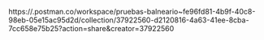 https://.postman.co/workspace/pruebas-balneario~fe96fd81-4b9f-40c8-98eb-05e15ac95d2d/collection/37922560-d2120816-4a63-41ee-8cba-7cc658e75b25?action=share&creator=37922560
